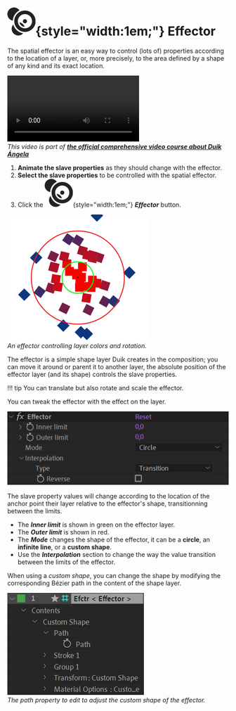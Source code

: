 # ![](../../img/duik/icons/effector.svg){style="width:1em;"} Effector

The spatial effector is an easy way to control (lots of) properties according to the location of a layer, or, more precisely, to the area defined by a shape of any kind and its exact location.

![RXLAB_VIDEO](https://rxlaboratory.org/wp-content/uploads/rx-videos/Duik17_G01B_Connector2__EN_720.mp4)  
*This video is part of [__the official comprehensive video course about Duik Ángela__](https://rxlaboratory.org/product/the-official-comprehensive-video-course-about-duik-angela/)*

1. **Animate the slave properties** as they should change with the effector.
2. **Select the slave properties** to be controlled with the spatial effector.
3. Click the ![](../../img/duik/icons/effector.svg){style="width:1em;"} ***Effector*** button.

![](../../img/duik/automation/effector_00000.png)  
*An effector controlling layer colors and rotation.*

The effector is a simple shape layer Duik creates in the composition; you can move it around or parent it to another layer, the absolute position of the effector layer (and its shape) controls the slave properties.

!!! tip
    You can translate but also rotate and scale the effector.

You can tweak the effector with the effect on the layer.

![](../../img/duik/automation/effector-effect.png)

The slave property values will change according to the location of the anchor point their layer relative to the effector's shape, transitionning between the limits.

- The ***Inner limit*** is shown in green on the effector layer.
- The ***Outer limit*** is shown in red.
- The ***Mode*** changes the shape of the effector, it can be a **circle**, an **infinite line**, or a **custom shape**.
- Use the ***Interpolation*** section to change the way the value transition between the limits of the effector.

When using a *custom shape*, you can change the shape by modifying the corresponding Bézier path in the content of the shape layer.

![](../../img/duik/automation/effector-content.png)  
*The path property to edit to adjust the custom shape of the effector.*
